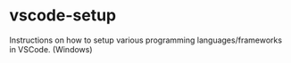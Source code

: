 # vscode-setup
Instructions on how to setup various programming languages/frameworks in VSCode. (Windows)
